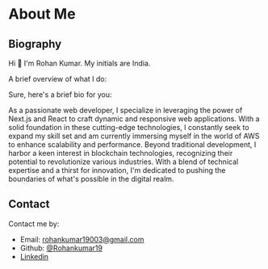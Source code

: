 # About Me

## Biography

Hi 👋 I'm Rohan Kumar. My initials are India.

A brief overview of what I do:

Sure, here's a brief bio for you:

As a passionate web developer, I specialize in leveraging the power of Next.js and React to craft dynamic and responsive web applications. With a solid foundation in these cutting-edge technologies, I constantly seek to expand my skill set and am currently immersing myself in the world of AWS to enhance scalability and performance. Beyond traditional development, I harbor a keen interest in blockchain technologies, recognizing their potential to revolutionize various industries. With a blend of technical expertise and a thirst for innovation, I'm dedicated to pushing the boundaries of what's possible in the digital realm.

## Contact

Contact me by:

- Email: [rohankumar19003@gmail.com](mailto:rohankumar19003@gmail.com)
- Github: [@Rohankumar19](https://github.com/Rohankumar19)
- [Linkedin](https://www.linkedin.com/in/rohan-kumar-13302b248/)


